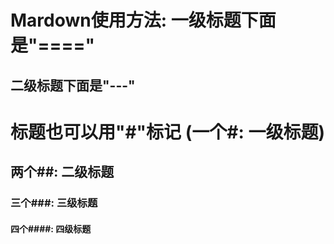 Mardown使用方法: 一级标题下面是"===="
================================
二级标题下面是"---"
--------------------------------
# 标题也可以用"#"标记 (一个#: 一级标题)
## 两个##: 二级标题
### 三个###: 三级标题
#### 四个####: 四级标题
